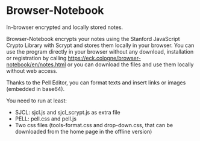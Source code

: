 # Browser-Notebook
In-browser encrypted and locally stored notes.

Browser-Notebook encrypts your notes using the Stanford JavaScript Crypto Library with Scrypt and stores them locally in your browser. 
You can use the program directly in your browser without any download, installation or registration by calling https://eck.cologne/browser-notebook/en/notes.html or you can download the files and use them locally without web access. 

Thanks to the Pell Editor, you can format texts and insert links or images (embedded in base64).

You need to run at least: 
- SJCL: sjcl.js and sjcl_scrypt.js as extra file
- PELL: pell.css and pell.js
- Two css files (tools-format.css and drop-down.css, that can be downloaded from the home page in the offline version)
